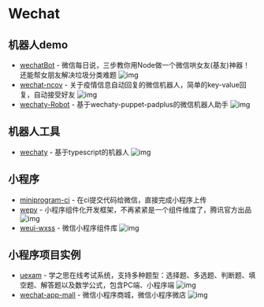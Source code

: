 # Wechat

## 机器人demo

- [wechatBot](https://github.com/gengchen528/wechatBot) - 微信每日说，三步教你用Node做一个微信哄女友(基友)神器！还能帮女朋友解决垃圾分类难题 ![img](https://img.shields.io/github/stars/gengchen528/wechatBot)
- [wechat-ncov](https://github.com/shfshanyue/wechat-ncov) - 关于疫情信息自动回复的微信机器人，简单的key-value回复，自动接受好友 ![img](https://img.shields.io/github/stars/shfshanyue/wechat-ncov)
- [wechaty-Robot](https://github.com/isboyjc/wechaty-Robot) - 基于wechaty-puppet-padplus的微信机器人助手 ![img](https://img.shields.io/github/stars/isboyjc/wechaty-Robot)

## 机器人工具

- [wechaty](https://github.com/wechaty/wechaty) - 基于typescript的机器人 ![img](https://img.shields.io/github/stars/wechaty/wechaty)



## 小程序

- [miniprogram-ci](https://www.npmjs.com/package/miniprogram-ci) - 在ci提交代码给微信，直接完成小程序上传
- [wepy](https://github.com/Tencent/wepy) - 小程序组件化开发框架，不再紧紧是一个组件维度了，腾讯官方出品 ![img](https://img.shields.io/github/stars/Tencent/wepy)
- [weui-wxss](https://github.com/Tencent/weui-wxss/) - 微信小程序组件库 ![img](https://img.shields.io/github/stars/Tencent/weui-wxss/)

## 小程序项目实例

- [uexam](https://github.com/alvis-u/uexam) - 学之思在线考试系统，支持多种题型：选择题、多选题、判断题、填空题、解答题以及数学公式，包含PC端、小程序端 ![img](https://img.shields.io/github/stars/alvis-u/uexam)
- [wechat-app-mall](https://github.com/EastWorld/wechat-app-mall) - 微信小程序商城，微信小程序微店 ![img](https://img.shields.io/github/stars/EastWorld/wechat-app-mall)